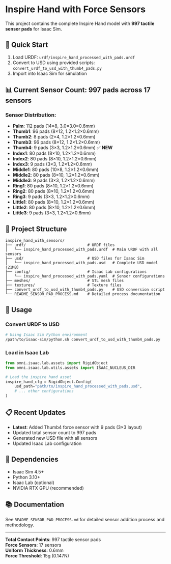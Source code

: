 # Inspire Hand with Force Sensors

This project contains the complete Inspire Hand model with **997 tactile sensor pads** for Isaac Sim.

## 🚀 Quick Start
1. Load URDF: `urdf/inspire_hand_processed_with_pads.urdf`
2. Convert to USD using provided scripts: `convert_urdf_to_usd_with_thumb4_pads.py`
3. Import into Isaac Sim for simulation

## 📊 Current Sensor Count: **997 pads** across **17 sensors**

### Sensor Distribution:
- **Palm**: 112 pads (14×8, 3.0×3.0×0.6mm)
- **Thumb1**: 96 pads (8×12, 1.2×1.2×0.6mm)
- **Thumb2**: 8 pads (2×4, 1.2×1.2×0.6mm)
- **Thumb3**: 96 pads (8×12, 1.2×1.2×0.6mm)
- **Thumb4**: 9 pads (3×3, 1.2×1.2×0.6mm) ✅ **NEW**
- **Index1**: 80 pads (8×10, 1.2×1.2×0.6mm)
- **Index2**: 80 pads (8×10, 1.2×1.2×0.6mm)
- **Index3**: 9 pads (3×3, 1.2×1.2×0.6mm)
- **Middle1**: 80 pads (10×8, 1.2×1.2×0.6mm)
- **Middle2**: 80 pads (8×10, 1.2×1.2×0.6mm)
- **Middle3**: 9 pads (3×3, 1.2×1.2×0.6mm)
- **Ring1**: 80 pads (8×10, 1.2×1.2×0.6mm)
- **Ring2**: 80 pads (8×10, 1.2×1.2×0.6mm)
- **Ring3**: 9 pads (3×3, 1.2×1.2×0.6mm)
- **Little1**: 80 pads (8×10, 1.2×1.2×0.6mm)
- **Little2**: 80 pads (8×10, 1.2×1.2×0.6mm)
- **Little3**: 9 pads (3×3, 1.2×1.2×0.6mm)

## 📁 Project Structure
```
inspire_hand_with_sensors/
├── urdf/                           # URDF files
│   └── inspire_hand_processed_with_pads.urdf  # Main URDF with all sensors
├── usd/                            # USD files for Isaac Sim
│   └── inspire_hand_processed_with_pads.usd   # Complete USD model (21MB)
├── config/                         # Isaac Lab configurations
│   └── inspire_hand_processed_with_pads.yaml  # Sensor configurations
├── meshes/                         # STL mesh files
├── textures/                       # Texture files
├── convert_urdf_to_usd_with_thumb4_pads.py    # USD conversion script
└── README_SENSOR_PAD_PROCESS.md    # Detailed process documentation
```

## 🔧 Usage

### Convert URDF to USD
```bash
# Using Isaac Sim Python environment
/path/to/isaac-sim/python.sh convert_urdf_to_usd_with_thumb4_pads.py
```

### Load in Isaac Lab
```python
from omni.isaac.lab.assets import RigidObject
from omni.isaac.lab.utils.assets import ISAAC_NUCLEUS_DIR

# Load the inspire hand asset
inspire_hand_cfg = RigidObject.Config(
    usd_path="path/to/inspire_hand_processed_with_pads.usd",
    # ... other configurations
)
```

## 📋 Recent Updates
- **Latest**: Added Thumb4 force sensor with 9 pads (3×3 layout)
- Updated total sensor count to 997 pads
- Generated new USD file with all sensors
- Updated Isaac Lab configuration

## 🔗 Dependencies
- Isaac Sim 4.5+
- Python 3.10+
- Isaac Lab (optional)
- NVIDIA RTX GPU (recommended)

## 📚 Documentation
See `README_SENSOR_PAD_PROCESS.md` for detailed sensor addition process and methodology.

---
**Total Contact Points**: 997 tactile sensor pads  
**Force Sensors**: 17 sensors  
**Uniform Thickness**: 0.6mm  
**Force Threshold**: 15g (0.147N)
